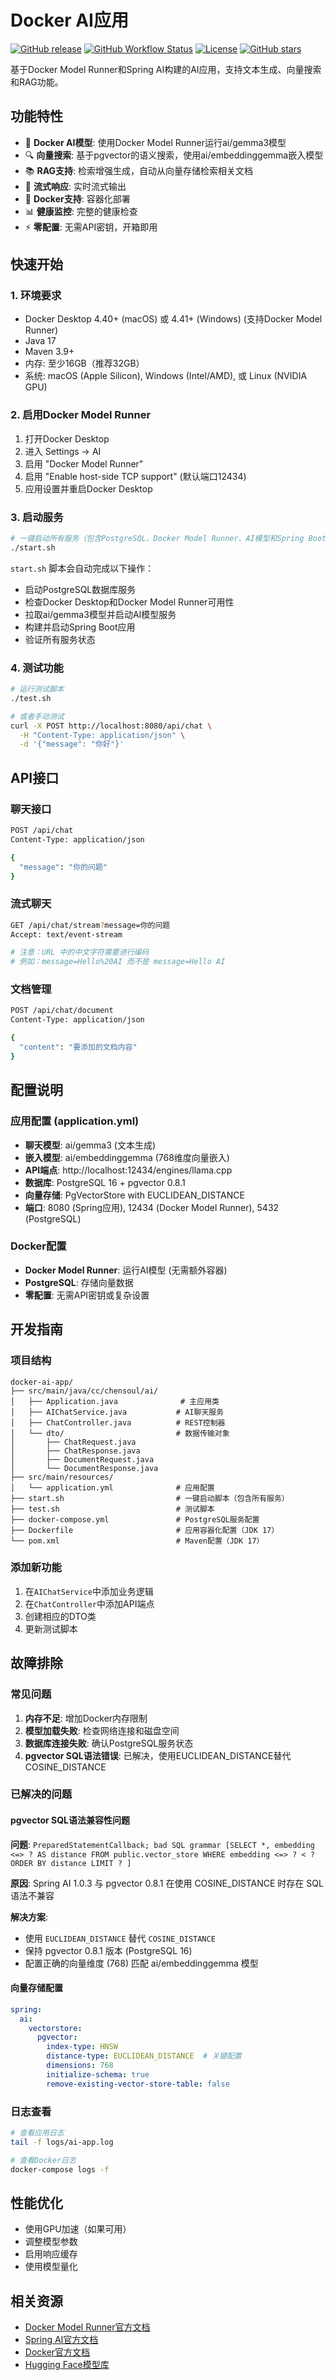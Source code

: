 # Docker AI应用

[![GitHub release](https://img.shields.io/github/v/release/chensoul/docker-ai-app)](https://github.com/chensoul/docker-ai-app/releases)
[![GitHub Workflow Status](https://img.shields.io/github/actions/workflow/status/chensoul/docker-ai-app/ci.yml?branch=main)](https://github.com/chensoul/docker-ai-app/actions/workflows/test.yml)
[![License](https://img.shields.io/github/license/chensoul/docker-ai-app)](LICENSE)
[![GitHub stars](https://img.shields.io/github/stars/chensoul/docker-ai-app)](https://github.com/chensoul/docker-ai-app/stargazers)


基于Docker Model Runner和Spring AI构建的AI应用，支持文本生成、向量搜索和RAG功能。

## 功能特性

- 🤖 **Docker AI模型**: 使用Docker Model Runner运行ai/gemma3模型
- 🔍 **向量搜索**: 基于pgvector的语义搜索，使用ai/embeddinggemma嵌入模型
- 📚 **RAG支持**: 检索增强生成，自动从向量存储检索相关文档
- 🌊 **流式响应**: 实时流式输出
- 🐳 **Docker支持**: 容器化部署
- 📊 **健康监控**: 完整的健康检查
- ⚡ **零配置**: 无需API密钥，开箱即用

## 快速开始

### 1. 环境要求

- Docker Desktop 4.40+ (macOS) 或 4.41+ (Windows) (支持Docker Model Runner)
- Java 17
- Maven 3.9+
- 内存: 至少16GB（推荐32GB）
- 系统: macOS (Apple Silicon), Windows (Intel/AMD), 或 Linux (NVIDIA GPU)

### 2. 启用Docker Model Runner

1. 打开Docker Desktop
2. 进入 Settings → AI
3. 启用 "Docker Model Runner"
4. 启用 "Enable host-side TCP support" (默认端口12434)
5. 应用设置并重启Docker Desktop

### 3. 启动服务

```bash
# 一键启动所有服务（包含PostgreSQL、Docker Model Runner、AI模型和Spring Boot应用）
./start.sh
```

`start.sh` 脚本会自动完成以下操作：
- 启动PostgreSQL数据库服务
- 检查Docker Desktop和Docker Model Runner可用性
- 拉取ai/gemma3模型并启动AI模型服务
- 构建并启动Spring Boot应用
- 验证所有服务状态

### 4. 测试功能

```bash
# 运行测试脚本
./test.sh

# 或者手动测试
curl -X POST http://localhost:8080/api/chat \
  -H "Content-Type: application/json" \
  -d '{"message": "你好"}'
```

## API接口

### 聊天接口

```bash
POST /api/chat
Content-Type: application/json

{
  "message": "你的问题"
}
```

### 流式聊天

```bash
GET /api/chat/stream?message=你的问题
Accept: text/event-stream

# 注意：URL 中的中文字符需要进行编码
# 例如：message=Hello%20AI 而不是 message=Hello AI
```

### 文档管理

```bash
POST /api/chat/document
Content-Type: application/json

{
  "content": "要添加的文档内容"
}
```
## 配置说明

### 应用配置 (application.yml)

- **聊天模型**: ai/gemma3 (文本生成)
- **嵌入模型**: ai/embeddinggemma (768维度向量嵌入)
- **API端点**: http://localhost:12434/engines/llama.cpp
- **数据库**: PostgreSQL 16 + pgvector 0.8.1
- **向量存储**: PgVectorStore with EUCLIDEAN_DISTANCE
- **端口**: 8080 (Spring应用), 12434 (Docker Model Runner), 5432 (PostgreSQL)

### Docker配置

- **Docker Model Runner**: 运行AI模型 (无需额外容器)
- **PostgreSQL**: 存储向量数据
- **零配置**: 无需API密钥或复杂设置

## 开发指南

### 项目结构

```
docker-ai-app/
├── src/main/java/cc/chensoul/ai/
│   ├── Application.java              # 主应用类
│   ├── AIChatService.java           # AI聊天服务
│   ├── ChatController.java          # REST控制器
│   └── dto/                         # 数据传输对象
│       ├── ChatRequest.java
│       ├── ChatResponse.java
│       ├── DocumentRequest.java
│       └── DocumentResponse.java
├── src/main/resources/
│   └── application.yml              # 应用配置
├── start.sh                         # 一键启动脚本（包含所有服务）
├── test.sh                          # 测试脚本
├── docker-compose.yml               # PostgreSQL服务配置
├── Dockerfile                       # 应用容器化配置（JDK 17）
└── pom.xml                          # Maven配置（JDK 17）
```

### 添加新功能

1. 在`AIChatService`中添加业务逻辑
2. 在`ChatController`中添加API端点
3. 创建相应的DTO类
4. 更新测试脚本

## 故障排除

### 常见问题

1. **内存不足**: 增加Docker内存限制
2. **模型加载失败**: 检查网络连接和磁盘空间
3. **数据库连接失败**: 确认PostgreSQL服务状态
4. **pgvector SQL语法错误**: 已解决，使用EUCLIDEAN_DISTANCE替代COSINE_DISTANCE

### 已解决的问题

#### pgvector SQL语法兼容性问题
**问题**: `PreparedStatementCallback; bad SQL grammar [SELECT *, embedding <=> ? AS distance FROM public.vector_store WHERE embedding <=> ? < ? ORDER BY distance LIMIT ? ]`

**原因**: Spring AI 1.0.3 与 pgvector 0.8.1 在使用 COSINE_DISTANCE 时存在 SQL 语法不兼容

**解决方案**: 
- 使用 `EUCLIDEAN_DISTANCE` 替代 `COSINE_DISTANCE`
- 保持 pgvector 0.8.1 版本 (PostgreSQL 16)
- 配置正确的向量维度 (768) 匹配 ai/embeddinggemma 模型

#### 向量存储配置
```yaml
spring:
  ai:
    vectorstore:
      pgvector:
        index-type: HNSW
        distance-type: EUCLIDEAN_DISTANCE  # 关键配置
        dimensions: 768
        initialize-schema: true
        remove-existing-vector-store-table: false
```

### 日志查看

```bash
# 查看应用日志
tail -f logs/ai-app.log

# 查看Docker日志
docker-compose logs -f
```

## 性能优化

- 使用GPU加速（如果可用）
- 调整模型参数
- 启用响应缓存
- 使用模型量化

## 相关资源

- [Docker Model Runner官方文档](https://docs.docker.com/ai/model-runner/)
- [Spring AI官方文档](https://docs.spring.io/spring-ai/reference/)
- [Docker官方文档](https://docs.docker.com/)
- [Hugging Face模型库](https://huggingface.co/models)